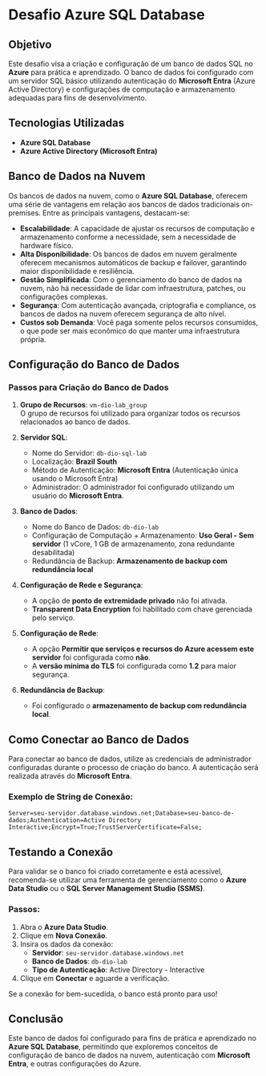 
# Desafio Azure SQL Database

## Objetivo

Este desafio visa a criação e configuração de um banco de dados SQL no **Azure** para prática e aprendizado. O banco de dados foi configurado com um servidor SQL básico utilizando autenticação do **Microsoft Entra** (Azure Active Directory) e configurações de computação e armazenamento adequadas para fins de desenvolvimento.

## Tecnologias Utilizadas

- **Azure SQL Database**
- **Azure Active Directory (Microsoft Entra)**

## Banco de Dados na Nuvem

Os bancos de dados na nuvem, como o **Azure SQL Database**, oferecem uma série de vantagens em relação aos bancos de dados tradicionais on-premises. Entre as principais vantagens, destacam-se:

- **Escalabilidade**: A capacidade de ajustar os recursos de computação e armazenamento conforme a necessidade, sem a necessidade de hardware físico.
- **Alta Disponibilidade**: Os bancos de dados em nuvem geralmente oferecem mecanismos automáticos de backup e failover, garantindo maior disponibilidade e resiliência.
- **Gestão Simplificada**: Com o gerenciamento do banco de dados na nuvem, não há necessidade de lidar com infraestrutura, patches, ou configurações complexas.
- **Segurança**: Com autenticação avançada, criptografia e compliance, os bancos de dados na nuvem oferecem segurança de alto nível.
- **Custos sob Demanda**: Você paga somente pelos recursos consumidos, o que pode ser mais econômico do que manter uma infraestrutura própria.



## Configuração do Banco de Dados

### Passos para Criação do Banco de Dados

1. **Grupo de Recursos**: `vm-dio-lab_group`  
   O grupo de recursos foi utilizado para organizar todos os recursos relacionados ao banco de dados.

2. **Servidor SQL**:
   - Nome do Servidor: `db-dio-sql-lab`
   - Localização: **Brazil South**
   - Método de Autenticação: **Microsoft Entra** (Autenticação única usando o Microsoft Entra)
   - Administrador: O administrador foi configurado utilizando um usuário do **Microsoft Entra**.

3. **Banco de Dados**:
   - Nome do Banco de Dados: `db-dio-lab`
   - Configuração de Computação + Armazenamento: **Uso Geral - Sem servidor** (1 vCore, 1 GB de armazenamento, zona redundante desabilitada)
   - Redundância de Backup: **Armazenamento de backup com redundância local**

4. **Configuração de Rede e Segurança**:
   - A opção de **ponto de extremidade privado** não foi ativada.
   - **Transparent Data Encryption** foi habilitado com chave gerenciada pelo serviço.

5. **Configuração de Rede**:
   - A opção **Permitir que serviços e recursos do Azure acessem este servidor** foi configurada como **não**.
   - A **versão mínima do TLS** foi configurada como **1.2** para maior segurança.

6. **Redundância de Backup**:
   - Foi configurado o **armazenamento de backup com redundância local**.

## Como Conectar ao Banco de Dados

Para conectar ao banco de dados, utilize as credenciais de administrador configuradas durante o processo de criação do banco. A autenticação será realizada através do **Microsoft Entra**.

### Exemplo de String de Conexão:

```plaintext
Server=seu-servidor.database.windows.net;Database=seu-banco-de-dados;Authentication=Active Directory Interactive;Encrypt=True;TrustServerCertificate=False;
```

## Testando a Conexão

Para validar se o banco foi criado corretamente e está acessível, recomenda-se utilizar uma ferramenta de gerenciamento como o **Azure Data Studio** ou o **SQL Server Management Studio (SSMS)**.

### Passos:

1. Abra o **Azure Data Studio**.
2. Clique em **Nova Conexão**.
3. Insira os dados da conexão:
   - **Servidor**: `seu-servidor.database.windows.net`
   - **Banco de Dados**: `db-dio-lab`
   - **Tipo de Autenticação**: Active Directory - Interactive
4. Clique em **Conectar** e aguarde a verificação.

Se a conexão for bem-sucedida, o banco está pronto para uso!

## Conclusão

Este banco de dados foi configurado para fins de prática e aprendizado no **Azure SQL Database**, permitindo que exploremos conceitos de configuração de banco de dados na nuvem, autenticação com **Microsoft Entra**, e outras configurações do Azure.
